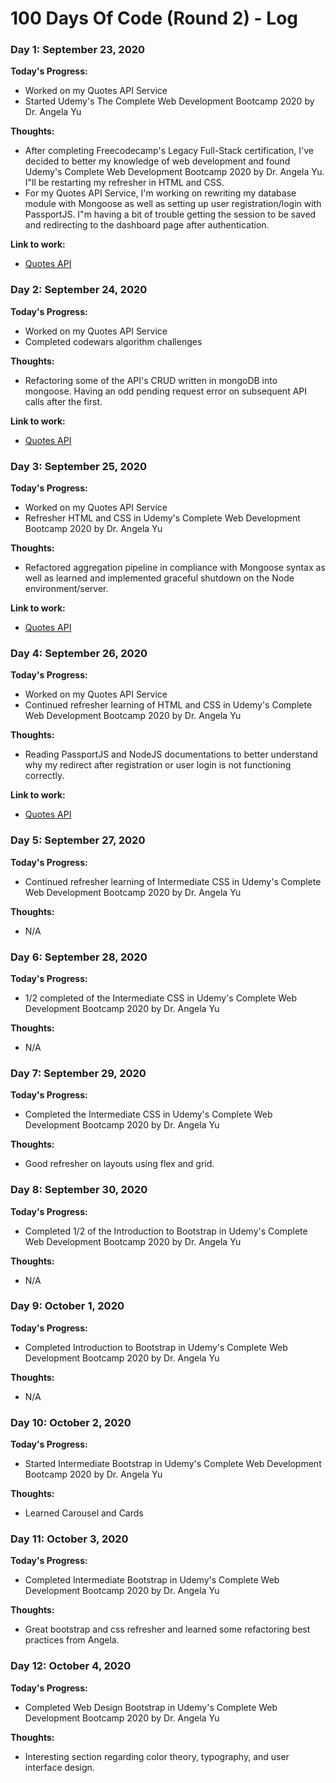 # 100 Days Of Code (Round 2) - Log

### Day 1: September 23, 2020

**Today's Progress:**

- Worked on my Quotes API Service
- Started Udemy's The Complete Web Development Bootcamp 2020 by Dr. Angela Yu

**Thoughts:**

- After completing Freecodecamp's Legacy Full-Stack certification, I've decided to better my knowledge of web development and found Udemy's Complete Web Development Bootcamp 2020 by Dr. Angela Yu. I"ll be restarting my refresher in HTML and CSS.
- For my Quotes API Service, I'm working on rewriting my database module with Mongoose as well as setting up user registration/login with PassportJS. I"m having a bit of trouble getting the session to be saved and redirecting to the dashboard page after authentication.

**Link to work:**

- [Quotes API](https://abrupt-playful-papaya.glitch.me)

### Day 2: September 24, 2020

**Today's Progress:**

- Worked on my Quotes API Service
- Completed codewars algorithm challenges

**Thoughts:**

- Refactoring some of the API's CRUD written in mongoDB into mongoose. Having an odd pending request error on subsequent API calls after the first.

**Link to work:**

- [Quotes API](https://abrupt-playful-papaya.glitch.me)

### Day 3: September 25, 2020

**Today's Progress:**

- Worked on my Quotes API Service
- Refresher HTML and CSS in Udemy's Complete Web Development Bootcamp 2020 by Dr. Angela Yu

**Thoughts:**

- Refactored aggregation pipeline in compliance with Mongoose syntax as well as learned and implemented graceful shutdown on the Node environment/server.

**Link to work:**

- [Quotes API](https://abrupt-playful-papaya.glitch.me)

### Day 4: September 26, 2020

**Today's Progress:**

- Worked on my Quotes API Service
- Continued refresher learning of HTML and CSS in Udemy's Complete Web Development Bootcamp 2020 by Dr. Angela Yu

**Thoughts:**

- Reading PassportJS and NodeJS documentations to better understand why my redirect after registration or user login is not functioning correctly.

**Link to work:**

- [Quotes API](https://abrupt-playful-papaya.glitch.me)

### Day 5: September 27, 2020

**Today's Progress:**

- Continued refresher learning of Intermediate CSS in Udemy's Complete Web Development Bootcamp 2020 by Dr. Angela Yu

**Thoughts:**

- N/A

### Day 6: September 28, 2020

**Today's Progress:**

- 1/2 completed of the Intermediate CSS in Udemy's Complete Web Development Bootcamp 2020 by Dr. Angela Yu

**Thoughts:**

- N/A

### Day 7: September 29, 2020

**Today's Progress:**

- Completed the Intermediate CSS in Udemy's Complete Web Development Bootcamp 2020 by Dr. Angela Yu

**Thoughts:**

- Good refresher on layouts using flex and grid.

### Day 8: September 30, 2020

**Today's Progress:**

- Completed 1/2 of the Introduction to Bootstrap in Udemy's Complete Web Development Bootcamp 2020 by Dr. Angela Yu

**Thoughts:**

- N/A

### Day 9: October 1, 2020

**Today's Progress:**

- Completed Introduction to Bootstrap in Udemy's Complete Web Development Bootcamp 2020 by Dr. Angela Yu

**Thoughts:**

- N/A

### Day 10: October 2, 2020

**Today's Progress:**

- Started Intermediate Bootstrap in Udemy's Complete Web Development Bootcamp 2020 by Dr. Angela Yu

**Thoughts:**

- Learned Carousel and Cards

### Day 11: October 3, 2020

**Today's Progress:**

- Completed Intermediate Bootstrap in Udemy's Complete Web Development Bootcamp 2020 by Dr. Angela Yu

**Thoughts:**

- Great bootstrap and css refresher and learned some refactoring best practices from Angela.

### Day 12: October 4, 2020

**Today's Progress:**

- Completed Web Design Bootstrap in Udemy's Complete Web Development Bootcamp 2020 by Dr. Angela Yu

**Thoughts:**

- Interesting section regarding color theory, typography, and user interface design.
